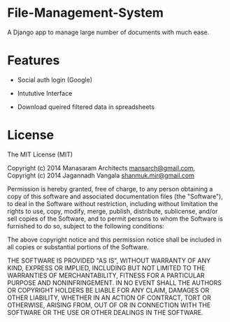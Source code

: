 File-Management-System
=========================

A Django app to manage large number of documents with much ease.


Features
=========================

* Social auth login (Google)

* Intututive Interface

* Download queired filtered data in spreadsheets


License
=========================

The MIT License (MIT)

Copyright (c) 2014 Manasaram Architects <mansarch@gmail.com>,   
Copyright (c) 2014 Jagannadh Vangala <shanmuk.mir@gmail.com>

Permission is hereby granted, free of charge, to any person obtaining a copy
of this software and associated documentation files (the "Software"), to deal
in the Software without restriction, including without limitation the rights
to use, copy, modify, merge, publish, distribute, sublicense, and/or sell
copies of the Software, and to permit persons to whom the Software is
furnished to do so, subject to the following conditions:

The above copyright notice and this permission notice shall be included in
all copies or substantial portions of the Software.

THE SOFTWARE IS PROVIDED "AS IS", WITHOUT WARRANTY OF ANY KIND, EXPRESS OR
IMPLIED, INCLUDING BUT NOT LIMITED TO THE WARRANTIES OF MERCHANTABILITY,
FITNESS FOR A PARTICULAR PURPOSE AND NONINFRINGEMENT. IN NO EVENT SHALL THE
AUTHORS OR COPYRIGHT HOLDERS BE LIABLE FOR ANY CLAIM, DAMAGES OR OTHER
LIABILITY, WHETHER IN AN ACTION OF CONTRACT, TORT OR OTHERWISE, ARISING FROM,
OUT OF OR IN CONNECTION WITH THE SOFTWARE OR THE USE OR OTHER DEALINGS IN
THE SOFTWARE.
